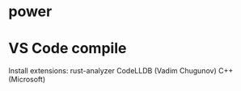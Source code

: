 # power

# VS Code compile


Install extensions:
rust-analyzer
CodeLLDB (Vadim Chugunov)
C++ (Microsoft)